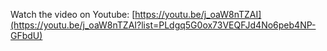 Watch the video on Youtube: [https://youtu.be/j_oaW8nTZAI](https://youtu.be/j_oaW8nTZAI?list=PLdgq5G0ox73VEQFJd4No6peb4NP-GFbdU)